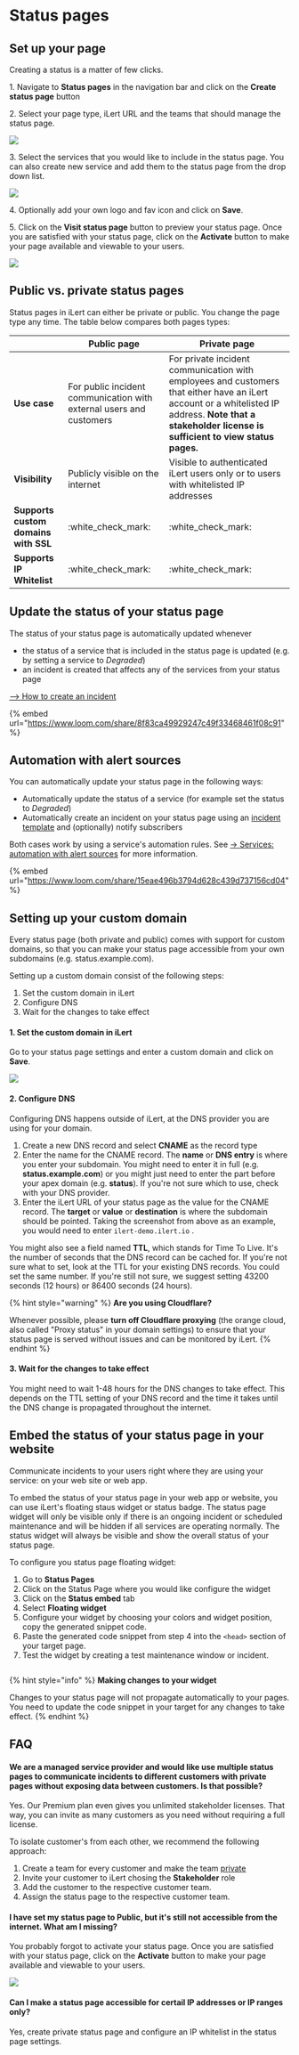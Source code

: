 # Status pages

## Set up your page

Creating a status is a matter of few clicks.

1\. Navigate to **Status pages** in the navigation bar and click on the **Create status page** button

2\. Select your page type, iLert URL and the teams that should manage the status page.

![](<../.gitbook/assets/Screen Shot 2022-03-10 at 17.03.42.png>)

3\. Select the services that you would like to include in the status page. You can also create new service and add them to the status page from the drop down list.

![](<../.gitbook/assets/Screen Shot 2022-03-10 at 17.17.06.png>)

4\. Optionally add your own logo and fav icon and click on **Save**.

5\. Click on the **Visit status page** button to preview your status page. Once you are satisfied with your status page, click on the **Activate** button to make your page available and viewable to your users.

![](<../.gitbook/assets/Screen Shot 2022-03-10 at 17.20.51.png>)

## Public vs. private status pages

Status pages in iLert can either be private or public. You change the page type any time. The table below compares both pages types:

|                                      | Public page                                                         | Private page                                                                                                                                                                                             |
| ------------------------------------ | ------------------------------------------------------------------- | -------------------------------------------------------------------------------------------------------------------------------------------------------------------------------------------------------- |
| **Use case**                         | For public incident communication with external users and customers | For private incident communication with employees and customers that either have an iLert account or a whitelisted IP address. **Note that a stakeholder license is sufficient to view status pages.**   |
| **Visibility**                       | Publicly visible on the internet                                    | Visible to authenticated iLert users only or to users with whitelisted IP addresses                                                                                                                      |
| **Supports custom domains with SSL** | :white\_check\_mark:                                                | :white\_check\_mark:                                                                                                                                                                                     |
| **Supports IP Whitelist**            | :white\_check\_mark:                                                | :white\_check\_mark:                                                                                                                                                                                     |

## Update the status of your status page

The status of your status page is automatically updated whenever

* the status of a service that is included in the status page is updated (e.g. by setting a service to _Degraded_)&#x20;
* an incident is created that affects any of the services from your status page

[--> How to create an incident](incidents.md#create-and-communicate-incidents)

{% embed url="https://www.loom.com/share/8f83ca49929247c49f33468461f08c91" %}



## Automation with alert sources

You can automatically update your status page in the following ways:

* Automatically update the status of a service (for example set the status to _Degraded_)
* Automatically create an incident on your status page using an [incident template](incidents.md#create-an-incident-template) and (optionally) notify subscribers

Both cases work by using a service's automation rules. See [-> Services: automation with alert sources](services.md#automation-with-alert-sources) for more information.

{% embed url="https://www.loom.com/share/15eae496b3794d628c439d737156cd04" %}

## Setting up your custom domain <a href="#custom-domain" id="custom-domain"></a>

Every status page (both private and public) comes with support for custom domains, so that you can make your status page accessible from your own subdomains (e.g. status.example.com).&#x20;

Setting up a custom domain consist of the following steps:

1. Set the custom domain in iLert
2. Configure DNS
3. Wait for the changes to take effect

#### 1. Set the custom domain in iLert

Go to your status page settings and enter a custom domain and click on **Save**.

![](<../.gitbook/assets/Screen Shot 2022-03-14 at 16.19.12.png>)

#### 2. Configure DNS

Configuring DNS happens outside of iLert, at the DNS provider you are using for your domain.&#x20;

1. Create a new DNS record and select **CNAME** as the record type
2. Enter the name for the CNAME record. The **name** or **DNS entry** is where you enter your subdomain. You might need to enter it in full (e.g. **status.example.com**) or you might just need to enter the part before your apex domain (e.g. **status**). If you're not sure which to use, check with your DNS provider.
3. Enter the iLert URL of your status page as the value for the CNAME record. The **target** or **value** or **destination** is where the subdomain should be pointed. Taking the screenshot from above as an example, you would need to enter `ilert-demo.ilert.io` .

You might also see a field named **TTL**, which stands for Time To Live. It's the number of seconds that the DNS record can be cached for. If you're not sure what to set, look at the TTL for your existing DNS records. You could set the same number. If you're still not sure, we suggest setting 43200 seconds (12 hours) or 86400 seconds (24 hours).

{% hint style="warning" %}
**Are you using Cloudflare?**

Whenever possible, please **turn off Cloudflare proxying** (the orange cloud, also called "Proxy status" in your domain settings) to ensure that your status page is served without issues and can be monitored by iLert.
{% endhint %}

#### 3. Wait for the changes to take effect

You might need to wait 1-48 hours for the DNS changes to take effect. This depends on the TTL setting of your DNS record and the time it takes until the DNS change is propagated throughout the internet.&#x20;

## Embed the status of your status page in your website <a href="#faq" id="faq"></a>

Communicate incidents to your users right where they are using your service: on your web site or web app.&#x20;

To embed the status of your status page in your web app or website, you can use iLert's floating staus widget or status badge. The status page widget will only be visible only if there is an ongoing incident or scheduled maintenance and will be hidden if all services are operating normally. The status widget will always be visible and show the overall status of your status page.

To configure you status page floating widget:

1. Go to **Status Pages**
2. Click on the Status Page where you would like configure the widget
3. Click on the **Status embed** tab
4. Select **Floating widget**
5. Configure your widget by choosing your colors and widget position, copy the generated snippet code.
6. Paste the generated code snippet from step 4 into the `<head>` section of your target page.
7. Test the widget by creating a test maintenance window or incident.

<figure><img src="../.gitbook/assets/image (19).png" alt=""><figcaption></figcaption></figure>

{% hint style="info" %}
**Making changes to your widget**

Changes to your status page will not propagate automatically to your pages. You need to update the code snippet in your target for any changes to take effect.
{% endhint %}

## FAQ <a href="#faq" id="faq"></a>

#### We are a managed service provider and would like use multiple status pages to communicate incidents to different customers with private pages without exposing data between customers. Is that possible?

Yes. Our Premium plan even gives you unlimited stakeholder licenses. That way, you can invite as many customers as you need without requiring a full license.

To isolate customer's from each other, we recommend the following approach:

1. Create a team for every customer and make the team [private](../user-administration/teams.md#private-teams)
2. Invite your customer to iLert chosing the **Stakeholder** role
3. Add the customer to the respective customer team.
4. Assign the status page to the respective customer team.

#### I have set my status page to Public, but it's still not accessible from the internet. What am I missing?

You probably forgot to activate your status page. Once you are satisfied with your status page, click on the **Activate** button to make your page available and viewable to your users.

![](<../.gitbook/assets/image (59) (1).png>)

#### Can I make a status page accessible for certail IP addresses or IP ranges only?

Yes, create private status page and configure an IP whitelist in the status page settings.

